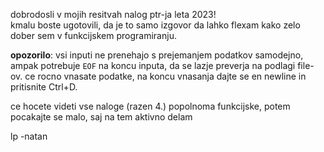 dobrodosli v mojih resitvah nalog ptr-ja leta 2023!    
kmalu boste ugotovili, da je to samo izgovor da lahko flexam kako zelo dober sem v funkcijskem programiranju.

**opozorilo**: vsi inputi ne prenehajo s prejemanjem podatkov samodejno, ampak potrebuje `EOF` na koncu inputa, da se lazje preverja na podlagi file-ov. ce rocno vnasate podatke, na koncu vnasanja dajte se en newline in pritisnite Ctrl+D.

ce hocete videti vse naloge (razen 4.) popolnoma funkcijske, potem pocakajte se malo, saj na tem aktivno delam

lp
-natan

